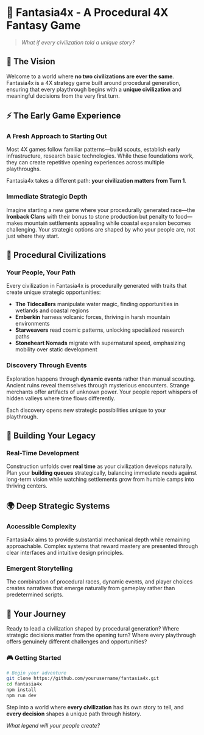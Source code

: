 # 🏰 Fantasia4x - A Procedural 4X Fantasy Game

> _What if every civilization told a unique story?_

## 🌟 The Vision

Welcome to a world where **no two civilizations are ever the same**. Fantasia4x is a 4X strategy game built around procedural generation, ensuring that every playthrough begins with a **unique civilization** and meaningful decisions from the very first turn.

## ⚡ The Early Game Experience

### A Fresh Approach to Starting Out

Most 4X games follow familiar patterns—build scouts, establish early infrastructure, research basic technologies. While these foundations work, they can create repetitive opening experiences across multiple playthroughs.

Fantasia4x takes a different path: **your civilization matters from Turn 1**.

### Immediate Strategic Depth

Imagine starting a new game where your procedurally generated race—the **Ironback Clans** with their bonus to stone production but penalty to food—makes mountain settlements appealing while coastal expansion becomes challenging. Your strategic options are shaped by who your people are, not just where they start.

## 🎲 Procedural Civilizations

### Your People, Your Path

Every civilization in Fantasia4x is procedurally generated with traits that create unique strategic opportunities:

- **The Tidecallers** manipulate water magic, finding opportunities in wetlands and coastal regions
- **Emberkin** harness volcanic forces, thriving in harsh mountain environments  
- **Starweavers** read cosmic patterns, unlocking specialized research paths
- **Stoneheart Nomads** migrate with supernatural speed, emphasizing mobility over static development

### Discovery Through Events

Exploration happens through **dynamic events** rather than manual scouting. Ancient ruins reveal themselves through mysterious encounters. Strange merchants offer artifacts of unknown power. Your people report whispers of hidden valleys where time flows differently.

Each discovery opens new strategic possibilities unique to your playthrough.

## 🏰 Building Your Legacy

### Real-Time Development

Construction unfolds over **real time** as your civilization develops naturally. Plan your **building queues** strategically, balancing immediate needs against long-term vision while watching settlements grow from humble camps into thriving centers.

## 🌍 Deep Strategic Systems

### Accessible Complexity

Fantasia4x aims to provide substantial mechanical depth while remaining approachable. Complex systems that reward mastery are presented through clear interfaces and intuitive design principles.

### Emergent Storytelling

The combination of procedural races, dynamic events, and player choices creates narratives that emerge naturally from gameplay rather than predetermined scripts.

## 🚀 Your Journey

Ready to lead a civilization shaped by procedural generation? Where strategic decisions matter from the opening turn? Where every playthrough offers genuinely different challenges and opportunities?

### 🎮 Getting Started

```bash
# Begin your adventure
git clone https://github.com/yourusername/fantasia4x.git
cd fantasia4x
npm install
npm run dev
```

Step into a world where **every civilization** has its own story to tell, and **every decision** shapes a unique path through history.

*What legend will your people create?*
